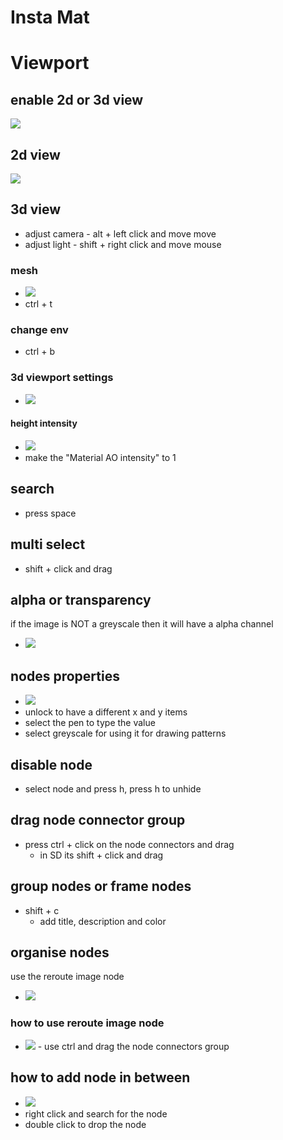 # **Insta Mat**

# Viewport

## enable 2d or 3d view

<img src="./images/basics/enable-2d-3d-view.png">

## 2d view

<img src="./images/basics/enable-disable-checkerboard-in-2d-view.gif">

## 3d view

- adjust camera - alt + left click and move move
- adjust light - shift + right click and move mouse

### mesh

- <img src="./images/basics/change-3d-view-rendered-mesh.png">
- ctrl + t

### change env

- ctrl + b

### 3d viewport settings

- <img src="./images/basics/open-viewport-settings.png">

#### height intensity

- <img src="./images/basics/height-intensity-view-settings.png">
- make the "Material AO intensity" to 1

## search

- press space

## multi select

- shift + click and drag

## alpha or transparency

if the image is NOT a greyscale then it will have a alpha channel

- <img src="./images/basics/alpha-channel.png">

## nodes properties

- <img src="./images/basics/node-properties-basics.png">
- unlock to have a different x and y items
- select the pen to type the value
- select greyscale for using it for drawing patterns

## disable node

- select node and press h, press h to unhide

## drag node connector group

- press ctrl + click on the node connectors and drag
  - in SD its shift + click and drag

## group nodes or frame nodes

- shift + c
  - add title, description and color

## organise nodes

use the reroute image node

- <img src="./images/basics/reroute-node.png">

### how to use reroute image node

- <img src="./images/basics/how-to-use-reroute-image-node.gif">
    - use ctrl and drag the node connectors group

## how to add node in between

- <img src="./images/basics/add-node-on-connector.gif">
- right click and search for the node
- double click to drop the node
